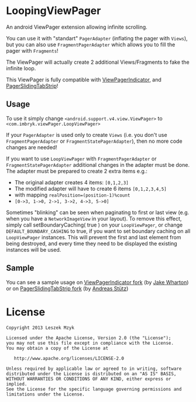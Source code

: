LoopingViewPager
================

An android ViewPager extension allowing infinite scrolling.


You can use it with "standart" `PagerAdapter` (inflating the pager with `Views`),   
but you can also use `FragmentPagerAdapter` which allows you to fill the pager with `Fragments`!   

The ViewPager will actually create 2 additional Views/Fragments to fake the infinite loop.

This ViewPager is fully compatible with [ViewPagerIndicator][1], and [PagerSlidingTabStrip][2]!



Usage
-----

To use it simply change `<android.support.v4.view.ViewPager>` to `<com.imbryk.viewPager.LoopViewPager>`

If your `PagerAdapter` is used only to create `Views` (i.e. you don't use `FragmentPagerAdapter` or `FragmentStatePagerAdapter`),
then no more code changes are needed!


If you want to use `LoopViewPager` with `FragmentPagerAdapter` or `FragmentStatePagerAdapter`
additional changes in the adapter must be done.    
The adapter must be prepared to create 2 extra items e.g.:    
* The original adapter creates 4 items: `[0,1,2,3]`   
* The modified adapter will have to create 6 items `[0,1,2,3,4,5]`   
* with mapping `realPosition=(position-1)%count`   
* `[0->3, 1->0, 2->1, 3->2, 4->3, 5->0]`


Sometimes "blinking" can be seen when paginating to first or last view (e.g. when you have a `NetworkImageView` in your layout). 
To remove this effect, simply call setBoundaryCaching( true ) on your `LoopViewPager`,
or change `DEFAULT_BOUNDARY_CASHING` to true, if you want to set boundary caching
on all `LoopViewPager` instances. This will prevent the first and last element from being destroyed,
and every time they need to be displayed the existing instances will be used.


Sample
------
You can see a sample usage on [ViewPagerIndicator fork][3] (by [Jake Wharton][5])   
or on [PagerSlidingTabStrip fork][4] (by [Andreas Stütz][6])   

License
=======

    Copyright 2013 Leszek Mzyk

    Licensed under the Apache License, Version 2.0 (the "License");
    you may not use this file except in compliance with the License.
    You may obtain a copy of the License at

       http://www.apache.org/licenses/LICENSE-2.0

    Unless required by applicable law or agreed to in writing, software
    distributed under the License is distributed on an "AS IS" BASIS,
    WITHOUT WARRANTIES OR CONDITIONS OF ANY KIND, either express or implied.
    See the License for the specific language governing permissions and
    limitations under the License.

    
    
 [1]: https://github.com/JakeWharton/Android-ViewPagerIndicator
 [2]: https://github.com/astuetz/PagerSlidingTabStrip
 [3]: https://github.com/imbryk/Android-ViewPagerIndicator/compare/master...loopingViewPager-demo
 [4]: https://github.com/imbryk/PagerSlidingTabStrip/compare/master...loopingViewPager-demo
 [5]: https://github.com/JakeWharton
 [6]: https://github.com/astuetz
